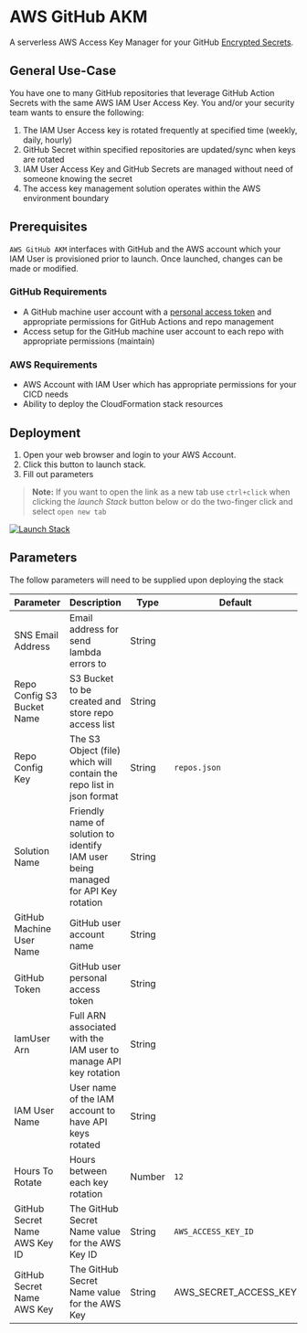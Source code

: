 # AWS GitHub AKM

A serverless AWS Access Key Manager for your GitHub [Encrypted Secrets](https://docs.github.com/en/actions/reference/encrypted-secrets).

## General Use-Case

You have one to many GitHub repositories that leverage GitHub Action Secrets with the same AWS IAM User Access Key. You and/or your security team wants to ensure the following:

1. The IAM User Access key is rotated frequently at specified time (weekly, daily, hourly)
2. GitHub Secret within specified repositories are updated/sync when keys are rotated
3. IAM User Access Key and GitHub Secrets are managed without need of someone knowing the secret
4. The access key management solution operates within the AWS environment boundary

## Prerequisites

`AWS GitHub AKM` interfaces with GitHub and the AWS account which your IAM User is provisioned prior to launch. Once launched, changes can be made or modified.

### GitHub Requirements

 - A GitHub machine user account with a [personal access token](https://github.com/settings/tokens) and appropriate permissions for GitHub Actions and repo management
 - Access setup for the GitHub machine user account to each repo with appropriate permissions (maintain)

### AWS Requirements

- AWS Account with IAM User which has appropriate permissions for your CICD needs
- Ability to deploy the CloudFormation stack resources

## Deployment

1. Open your web browser and login to your AWS Account.
2. Click this button to launch stack.
3. Fill out parameters

> **Note:** If you want to open the link as a new tab use `ctrl+click` when clicking the *launch Stack* button below or do the two-finger click and select `open new tab`


[![Launch Stack](https://cdn.rawgit.com/buildkite/cloudformation-launch-stack-button-svg/master/launch-stack.svg)](https://console.aws.amazon.com/cloudformation/home#/stacks/new?templateURL=https://rolston-cloud-library.s3.amazonaws.com/aws-github-akm/aks-github-akm.yml)

## Parameters

The follow parameters will need to be supplied upon deploying the stack

| Parameter | Description | Type | Default |
| --------- | ----------- | ---- | ------- |
| SNS Email Address | Email address for send lambda errors to | String | |
| Repo Config S3 Bucket Name | S3 Bucket to be created and store repo access list | String | |
| Repo Config Key | The S3 Object (file) which will contain the repo list in json format | String | `repos.json` |
| Solution Name | Friendly name of solution to identify IAM user being managed for API Key rotation | String | |
| GitHub Machine User Name | GitHub user account name | String | |
| GitHub Token | GitHub user personal access token | String | |
| IamUser Arn | Full ARN associated with the IAM user to manage API key rotation | String | |
| IAM User Name | User name of the IAM account to have API keys rotated | String |  |
| Hours To Rotate | Hours between each key rotation | Number | `12` |
| GitHub Secret Name AWS Key ID | The GitHub Secret Name value for the AWS Key ID | String | `AWS_ACCESS_KEY_ID` |
| GitHub Secret Name AWS Key | The GitHub Secret Name value for the AWS Key | String | AWS_SECRET_ACCESS_KEY |
